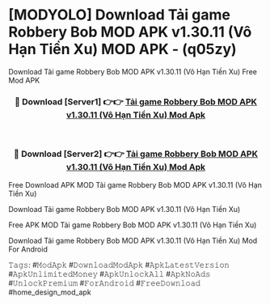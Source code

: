 # [MODYOLO] Download Tải game Robbery Bob MOD APK v1.30.11 (Vô Hạn Tiền Xu) MOD APK - (q05zy)
Download Tải game Robbery Bob MOD APK v1.30.11 (Vô Hạn Tiền Xu) Free Mod APK

<div align="center">
<h3>🔴 Download [Server1] 👉👉 <a href="https://apk-comot.site?title=Tải_game_Robbery_Bob_MOD_APK_v1.30.11_(Vô_Hạn_Tiền_Xu)">Tải game Robbery Bob MOD APK v1.30.11 (Vô Hạn Tiền Xu) Mod Apk</a></h3><br>

<h3>🔴 Download [Server2] 👉👉 <a href="https://apk-comot.site?title=Tải_game_Robbery_Bob_MOD_APK_v1.30.11_(Vô_Hạn_Tiền_Xu)">Tải game Robbery Bob MOD APK v1.30.11 (Vô Hạn Tiền Xu) Mod Apk</a></h3>
</div>


Free Download APK MOD Tải game Robbery Bob MOD APK v1.30.11 (Vô Hạn Tiền Xu)

Download Tải game Robbery Bob MOD APK v1.30.11 (Vô Hạn Tiền Xu) 

Free APK MOD Tải game Robbery Bob MOD APK v1.30.11 (Vô Hạn Tiền Xu) 

Download Tải game Robbery Bob MOD APK v1.30.11 (Vô Hạn Tiền Xu) Mod For Android

𝚃𝚊𝚐𝚜: #𝙼𝚘𝚍𝙰𝚙𝚔 #𝙳𝚘𝚠𝚗𝚕𝚘𝚊𝚍𝙼𝚘𝚍𝙰𝚙𝚔 #𝙰𝚙𝚔𝙻𝚊𝚝𝚎𝚜𝚝𝚅𝚎𝚛𝚜𝚒𝚘𝚗 #𝙰𝚙𝚔𝚄𝚗𝚕𝚒𝚖𝚒𝚝𝚎𝚍𝙼𝚘𝚗𝚎𝚢 #𝙰𝚙𝚔𝚄𝚗𝚕𝚘𝚌𝚔𝙰𝚕𝚕 #𝙰𝚙𝚔𝙽𝚘𝙰𝚍𝚜 #𝚄𝚗𝚕𝚘𝚌𝚔𝙿𝚛𝚎𝚖𝚒𝚞𝚖 #𝙵𝚘𝚛𝙰𝚗𝚍𝚛𝚘𝚒𝚍 #𝙵𝚛𝚎𝚎𝙳𝚘𝚠𝚗𝚕𝚘𝚊𝚍 #home_design_mod_apk
